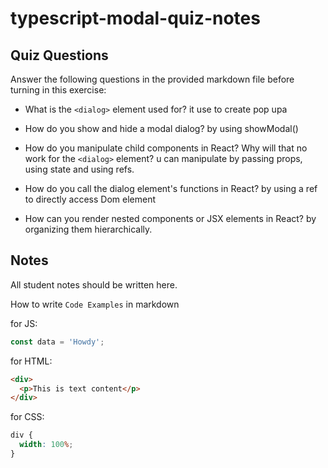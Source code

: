 # typescript-modal-quiz-notes

## Quiz Questions

Answer the following questions in the provided markdown file before turning in this exercise:

- What is the `<dialog>` element used for?
  it use to create pop upa
- How do you show and hide a modal dialog?
  by using showModal()
- How do you manipulate child components in React? Why will that no work for the `<dialog>` element?
  u can manipulate by passing props, using state and using refs.

- How do you call the dialog element's functions in React?
  by using a ref to directly access Dom element

- How can you render nested components or JSX elements in React?
  by organizing them hierarchically.

## Notes

All student notes should be written here.

How to write `Code Examples` in markdown

for JS:

```javascript
const data = 'Howdy';
```

for HTML:

```html
<div>
  <p>This is text content</p>
</div>
```

for CSS:

```css
div {
  width: 100%;
}
```
